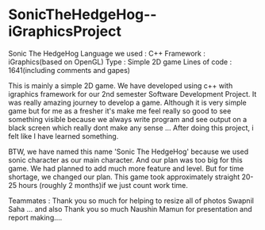 # SonicTheHedgeHog--iGraphicsProject

Sonic The HedgeHog
Language we used : C++
Framework : iGraphics(based on OpenGL)
Type : Simple 2D game
Lines of code : 1641(including comments and gapes)

This is mainly a simple 2D game. We have developed using c++ with igraphics framework for our 2nd semester Software Development Project. It was really amazing journey to develop a game. Although it is very simple game but for me as a fresher it's make me feel really so good to see something visible because we always write program and see output on a black screen which really dont make any sense ... After doing this project, i felt like I have learned something. 

BTW, we have named this name 'Sonic The HedgeHog' because we used sonic character as our main character. And our plan was too big for this game. We had planned to add much more feature and level. But for time shortage, we changed our plan. This game took approximately straight 20-25 hours (roughly 2 months)if we just count work time.

Teammates :
Thank you so much for helping to resize all of photos Swapnil Saha  ... and also  Thank you so much Naushin Mamun for presentation and report making....

